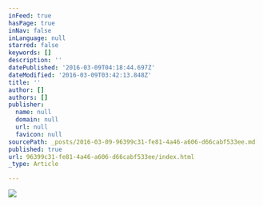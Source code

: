 ```yaml
---
inFeed: true
hasPage: true
inNav: false
inLanguage: null
starred: false
keywords: []
description: ''
datePublished: '2016-03-09T04:18:44.697Z'
dateModified: '2016-03-09T03:42:13.848Z'
title: ''
author: []
authors: []
publisher:
  name: null
  domain: null
  url: null
  favicon: null
sourcePath: _posts/2016-03-09-96399c31-fe81-4a46-a606-d66cabf533ee.md
published: true
url: 96399c31-fe81-4a46-a606-d66cabf533ee/index.html
_type: Article

---
```

![](https://the-grid-user-content.s3-us-west-2.amazonaws.com/03ce23fb-4d24-42d5-acc6-dafc67471aeb.jpg)